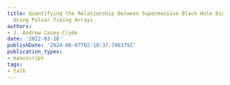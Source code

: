 ```yaml
---
title: Quantifying the Relationship Between Supermassive Black Hole Binaries and Quasars
  Using Pulsar Timing Arrays.
authors:
- J. Andrew Casey-Clyde
date: '2022-03-16'
publishDate: '2024-06-07T02:18:37.748379Z'
publication_types:
- manuscript
tags:
- talk
---
```

